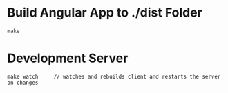 # Build Angular App to ./dist Folder

    make

# Development Server

    make watch     // watches and rebuilds client and restarts the server on changes
